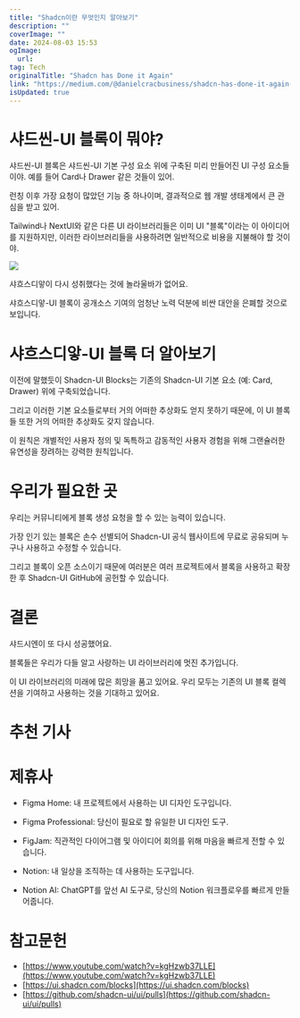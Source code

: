 ```yaml
---
title: "Shadcn이란 무엇인지 알아보기"
description: ""
coverImage: ""
date: 2024-08-03 15:53
ogImage: 
  url: 
tag: Tech
originalTitle: "Shadcn has Done it Again"
link: "https://medium.com/@danielcracbusiness/shadcn-has-done-it-again-cad209b16181"
isUpdated: true
---
```






# 샤드씬-UI 블록이 뭐야?

샤드씬-UI 블록은 샤드씬-UI 기본 구성 요소 위에 구축된 미리 만들어진 UI 구성 요소들이야. 예를 들어 Card나 Drawer 같은 것들이 있어.

런칭 이후 가장 요청이 많았던 기능 중 하나이며, 결과적으로 웹 개발 생태계에서 큰 관심을 받고 있어.

Tailwind나 NextUI와 같은 다른 UI 라이브러리들은 이미 UI "블록"이라는 이 아이디어를 지원하지만, 이러한 라이브러리들을 사용하려면 일반적으로 비용을 지불해야 할 것이야.

<div class="content-ad"></div>

<img src="/assets/img/ShadcnhasDoneitAgain_0.png" />

샤흐스디앟이 다시 성취했다는 것에 놀라울바가 없어요.

샤흐스디앟-UI 블록이 공개소스 기여의 엄청난 노력 덕분에 비싼 대안을 은폐할 것으로 보입니다.

# 샤흐스디앟-UI 블록 더 알아보기

<div class="content-ad"></div>

이전에 말했듯이 Shadcn-UI Blocks는 기존의 Shadcn-UI 기본 요소 (예: Card, Drawer) 위에 구축되었습니다.

그리고 이러한 기본 요소들로부터 거의 어떠한 추상화도 얻지 못하기 때문에, 이 UI 블록들 또한 거의 어떠한 추상화도 갖지 않습니다.

이 원칙은 개별적인 사용자 정의 및 독특하고 감동적인 사용자 경험을 위해 그랜슐러한 유연성을 장려하는 강력한 원칙입니다.

# 우리가 필요한 곳

<div class="content-ad"></div>

우리는 커뮤니티에게 블록 생성 요청을 할 수 있는 능력이 있습니다.

가장 인기 있는 블록은 손수 선별되어 Shadcn-UI 공식 웹사이트에 무료로 공유되며 누구나 사용하고 수정할 수 있습니다.

그리고 블록이 오픈 소스이기 때문에 여러분은 여러 프로젝트에서 블록을 사용하고 확장한 후 Shadcn-UI GitHub에 공헌할 수 있습니다.

# 결론

<div class="content-ad"></div>

샤드시엔이 또 다시 성공했어요.

블록들은 우리가 다들 알고 사랑하는 UI 라이브러리에 멋진 추가입니다.

이 UI 라이브러리의 미래에 많은 희망을 품고 있어요. 우리 모두는 기존의 UI 블록 컬렉션을 기여하고 사용하는 것을 기대하고 있어요.

# 추천 기사

<div class="content-ad"></div>

# 제휴사

- Figma Home: 내 프로젝트에서 사용하는 UI 디자인 도구입니다.
- Figma Professional: 당신이 필요로 할 유일한 UI 디자인 도구.
- FigJam: 직관적인 다이어그램 및 아이디어 회의를 위해 마음을 빠르게 전할 수 있습니다.

- Notion: 내 일상을 조직하는 데 사용하는 도구입니다.
- Notion AI: ChatGPT를 앞선 AI 도구로, 당신의 Notion 워크플로우를 빠르게 만들어줍니다.

# 참고문헌

<div class="content-ad"></div>

- [https://www.youtube.com/watch?v=kgHzwb37LLE](https://www.youtube.com/watch?v=kgHzwb37LLE)
- [https://ui.shadcn.com/blocks](https://ui.shadcn.com/blocks)
- [https://github.com/shadcn-ui/ui/pulls](https://github.com/shadcn-ui/ui/pulls)
